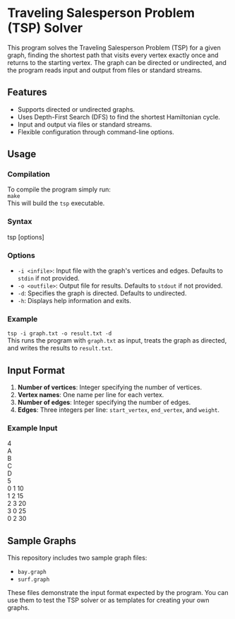 # Traveling Salesperson Problem (TSP) Solver

This program solves the Traveling Salesperson Problem (TSP) for a given graph, finding the shortest path that visits every vertex exactly once and returns to the starting vertex. The graph can be directed or undirected, and the program reads input and output from files or standard streams.

## Features
- Supports directed or undirected graphs.
- Uses Depth-First Search (DFS) to find the shortest Hamiltonian cycle.
- Input and output via files or standard streams.
- Flexible configuration through command-line options.

## Usage
### Compilation
To compile the program simply run:  
`make`  
This will build the `tsp` executable.

### Syntax
tsp [options]

### Options
- `-i <infile>`: Input file with the graph's vertices and edges. Defaults to `stdin` if not provided.
- `-o <outfile>`: Output file for results. Defaults to `stdout` if not provided.
- `-d`: Specifies the graph is directed. Defaults to undirected.
- `-h`: Displays help information and exits.

### Example
`tsp -i graph.txt -o result.txt -d`  
This runs the program with `graph.txt` as input, treats the graph as directed, and writes the results to `result.txt`.

## Input Format
1. **Number of vertices**: Integer specifying the number of vertices.
2. **Vertex names**: One name per line for each vertex.
3. **Number of edges**: Integer specifying the number of edges.
4. **Edges**: Three integers per line: `start_vertex`, `end_vertex`, and `weight`.

### Example Input
4  
A  
B  
C  
D  
5  
0 1 10  
1 2 15  
2 3 20  
3 0 25  
0 2 30  

## Sample Graphs
This repository includes two sample graph files:
- `bay.graph`
- `surf.graph`

These files demonstrate the input format expected by the program. You can use them to test the TSP solver or as templates for creating your own graphs.

